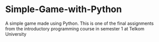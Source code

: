 # Simple-Game-with-Python
A simple game made using Python.
This is one of the final assignments from the introductory programming course in semester 1 at Telkom University
